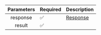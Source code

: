 |  Parameters  | Required           | Description             |
|:------------:|--------------------|-------------------------|
|   response   | :white_check_mark: | [Response](Response.md) |
|    result    | :white_check_mark: |                         |